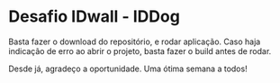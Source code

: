 # Desafio IDwall - IDDog
Basta fazer o download do repositório, e rodar aplicação.
Caso haja indicação de erro ao abrir o projeto, basta fazer o build antes de rodar.

Desde já, agradeço a oportunidade.
Uma ótima semana a todos!
